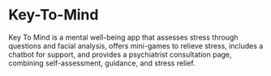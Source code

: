 # Key-To-Mind
Key To Mind is a mental well-being app that assesses stress through questions and facial analysis, offers mini-games to relieve stress, includes a chatbot for support, and provides a psychiatrist consultation page, combining self-assessment, guidance, and stress relief.
